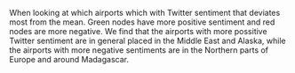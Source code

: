 When looking at which airports which with Twitter sentiment that deviates most from the mean. Green nodes have more positive sentiment and red nodes are more negative. We find that the airports with more possitive Twitter sentiment are in general placed in the Middle East and Alaska, while the airports with more negative sentiments are in the Northern parts of Europe and around Madagascar.